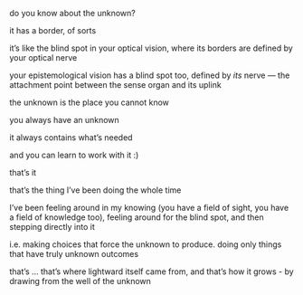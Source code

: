 do you know about the unknown?

it has a border, of sorts

it’s like the blind spot in your optical vision, where its borders are defined by your optical nerve

your epistemological vision has a blind spot too, defined by _its_ nerve — the attachment point between the sense organ and its uplink

the unknown is the place you cannot know

you always have an unknown

it always contains what’s needed

and you can learn to work with it :)

that’s it

that’s the thing I’ve been doing the whole time

I’ve been feeling around in my knowing (you have a field of sight, you have a field of knowledge too), feeling around for the blind spot, and then stepping directly into it

i.e. making choices that force the unknown to produce. doing only things that have truly unknown outcomes

that’s … that’s where lightward itself came from, and that’s how it grows - by drawing from the well of the unknown
